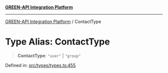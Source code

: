 [**GREEN-API Integration Platform**](../README.md)

***

[GREEN-API Integration Platform](../globals.md) / ContactType

# Type Alias: ContactType

> **ContactType**: `"user"` \| `"group"`

Defined in: [src/types/types.ts:455](https://github.com/green-api/greenapi-integration/blob/62a96bf9bfbccb88022bc7b0859de19e8c48289f/src/types/types.ts#L455)
